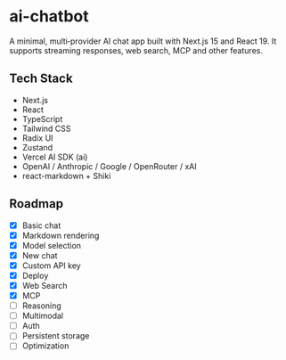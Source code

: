 # ai-chatbot

A minimal, multi‑provider AI chat app built with Next.js 15 and React 19. It supports streaming responses, web search, MCP and other features.

## Tech Stack

- Next.js
- React
- TypeScript
- Tailwind CSS
- Radix UI
- Zustand
- Vercel AI SDK (ai)
- OpenAI / Anthropic / Google / OpenRouter / xAI
- react-markdown + Shiki

## Roadmap

- [x] Basic chat
- [x] Markdown rendering
- [x] Model selection
- [x] New chat
- [x] Custom API key
- [x] Deploy
- [x] Web Search
- [x] MCP
- [ ] Reasoning
- [ ] Multimodal
- [ ] Auth
- [ ] Persistent storage
- [ ] Optimization

